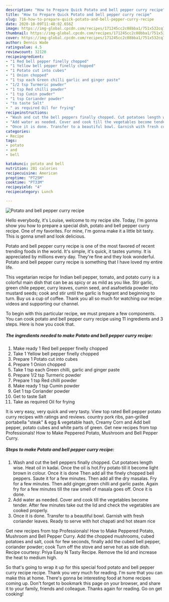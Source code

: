 ```yaml
---
description: "How to Prepare Quick Potato and bell pepper curry recipe"
title: "How to Prepare Quick Potato and bell pepper curry recipe"
slug: 716-how-to-prepare-quick-potato-and-bell-pepper-curry-recipe
date: 2020-10-09T11:48:02.656Z
image: https://img-global.cpcdn.com/recipes/171245cc2c08bba1/751x532cq70/potato-and-bell-pepper-curry-recipe-recipe-main-photo.jpg
thumbnail: https://img-global.cpcdn.com/recipes/171245cc2c08bba1/751x532cq70/potato-and-bell-pepper-curry-recipe-recipe-main-photo.jpg
cover: https://img-global.cpcdn.com/recipes/171245cc2c08bba1/751x532cq70/potato-and-bell-pepper-curry-recipe-recipe-main-photo.jpg
author: Dennis Wade
ratingvalue: 4.5
reviewcount: 32120
recipeingredient:
- "1 Red bell pepper finelly chopped"
- "1 Yellow bell pepper finelly chopped"
- "1 Potato cut into cubes"
- "1 Onion chopped"
- "1 tsp each Green chilli garlic and ginger paste"
- "1/2 tsp Turmeric powder"
- "1 tsp Red chilli powder"
- "1 tsp Cumin powder"
- "1 tsp Coriander powder"
- "to taste Salt"
- " as required Oil for frying"
recipeinstructions:
- "Wash and cut the bell peppers finally chopped. Cut potatoes length wise. Heat oil in kadai. Once the oil is hot.Fry potato till it become light brown in colour. Once it is done Then add all the finely chopped bell peppers. Saute it for a few minutes. Then add all the dry masalas. Fry for a few minutes. Then add ginger,green chilli and garlic paste. Again fry for a few minutes till the raw smell of masala goes off. Once it is done."
- "Add water as needed. Cover and cook till the vegetables become tender. After few minutes take out the lid and check the vegetables are cooked properly."
- "Once it is done. Transfer to a beautiful bowl. Garnish with fresh coriander leaves. Ready to serve with hot chapati and hot steam rice"
categories:
- Recipe
tags:
- potato
- and
- bell

katakunci: potato and bell 
nutrition: 201 calories
recipecuisine: American
preptime: "PT25M"
cooktime: "PT33M"
recipeyield: "4"
recipecategory: Lunch

---
```



![Potato and bell pepper curry recipe](https://img-global.cpcdn.com/recipes/171245cc2c08bba1/751x532cq70/potato-and-bell-pepper-curry-recipe-recipe-main-photo.jpg)

Hello everybody, it's Louise, welcome to my recipe site. Today, I'm gonna show you how to prepare a special dish, potato and bell pepper curry recipe. One of my favorites. For mine, I'm gonna make it a little bit tasty. This is gonna smell and look delicious.

Potato and bell pepper curry recipe is one of the most favored of recent trending foods in the world. It's simple, it's quick, it tastes yummy. It is appreciated by millions every day. They're fine and they look wonderful. Potato and bell pepper curry recipe is something that I have loved my entire life.

This vegetarian recipe for Indian bell pepper, tomato, and potato curry is a colorful main dish that can be as spicy or as mild as you like. Stir garlic, green chile pepper, curry leaves, cumin seed, and asafoetida powder into mustard seeds; cook and stir until the garlic is fragrant and beginning to turn. Buy us a cup of coffee. Thank you all so much for watching our recipe videos and supporting our channel.


To begin with this particular recipe, we must prepare a few components. You can cook potato and bell pepper curry recipe using 11 ingredients and 3 steps. Here is how you cook that.

<!--inarticleads1-->

##### The ingredients needed to make Potato and bell pepper curry recipe:

1. Make ready 1 Red bell pepper finelly chopped
1. Take 1 Yellow bell pepper finelly chopped
1. Prepare 1 Potato cut into cubes
1. Prepare 1 Onion chopped
1. Take 1 tsp each Green chilli, garlic and ginger paste
1. Prepare 1/2 tsp Turmeric powder
1. Prepare 1 tsp Red chilli powder
1. Make ready 1 tsp Cumin powder
1. Get 1 tsp Coriander powder
1. Get to taste Salt
1. Take  as required Oil for frying


It is very easy, very quick and very tasty. View top rated Bell pepper potato curry recipes with ratings and reviews. country pork ribs, pan-grilled portabella &#34;steak&#34; &amp; egg &amp; vegetable hash, Creamy Corn and Add bell pepper, potato cubes and white parts of green. Get new recipes from top Professionals! How to Make Peppered Potato, Mushroom and Bell Pepper Curry. 

<!--inarticleads2-->

##### Steps to make Potato and bell pepper curry recipe:

1. Wash and cut the bell peppers finally chopped. Cut potatoes length wise. Heat oil in kadai. Once the oil is hot.Fry potato till it become light brown in colour. Once it is done Then add all the finely chopped bell peppers. Saute it for a few minutes. Then add all the dry masalas. Fry for a few minutes. Then add ginger,green chilli and garlic paste. Again fry for a few minutes till the raw smell of masala goes off. Once it is done.
1. Add water as needed. Cover and cook till the vegetables become tender. After few minutes take out the lid and check the vegetables are cooked properly.
1. Once it is done. Transfer to a beautiful bowl. Garnish with fresh coriander leaves. Ready to serve with hot chapati and hot steam rice


Get new recipes from top Professionals! How to Make Peppered Potato, Mushroom and Bell Pepper Curry. Add the chopped mushrooms, cubed potatoes and salt, cook for few seconds, finally add the cubed bell pepper, coriander powder; cook Turn off the stove and serve hot as side dish. Recipe courtesy: Priya Easy N Tasty Recipe. Remove the lid and increase the heat to medium high. 

So that's going to wrap it up for this special food potato and bell pepper curry recipe recipe. Thank you very much for reading. I'm sure that you can make this at home. There's gonna be interesting food at home recipes coming up. Don't forget to bookmark this page on your browser, and share it to your family, friends and colleague. Thanks again for reading. Go on get cooking!
